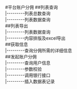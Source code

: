 #平台账户分佣
##列表查询<br>
|---------列表总数查询<br>
|---------列表数据查询<br>
##列表导出<br>
|---------列表数据查询<br>
|---------内容排版及excel导出<br>
##获取信息<br>
|---------查询分佣所需的详细信息<br>
##发起账户分佣<br>
|---------查询用户信息<br>
|---------参数校验<br>
|---------调用银行接口<br>
|---------插入数据表记录<br>